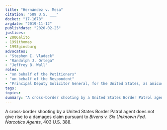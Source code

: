 ```yaml
---
title: "Hernández v. Mesa"
citation: "589 U.S. ___"
docket: "17-1678"
argdate: "2019-11-12"
publishdate: "2020-02-25"
justices:
- 2006alito
- 1991thomas
- 1993ginsburg
advocates:
- "Stephen I. Vladeck"
- "Randolph J. Ortega"
- "Jeffrey B. Wall"
roles:
- "on behalf of the Petitioners"
- "on behalf of the Respondent"
- "Principal Deputy Solicitor General, for the United States, as amicus curiae, supporting the Respondent"
tags:
topics:
summary: "A cross-border shooting by a United States Border Patrol agent does not give rise to a damages claim pursuant to Bivens v. Six Unknown Fed. Narcotics Agents, 403 U.S. 388."
---
```

A cross-border shooting by a United States Border Patrol agent does not give rise to a damages claim pursuant to *Bivens v. Six Unknown Fed. Narcotics Agents*, 403 U.S. 388.

